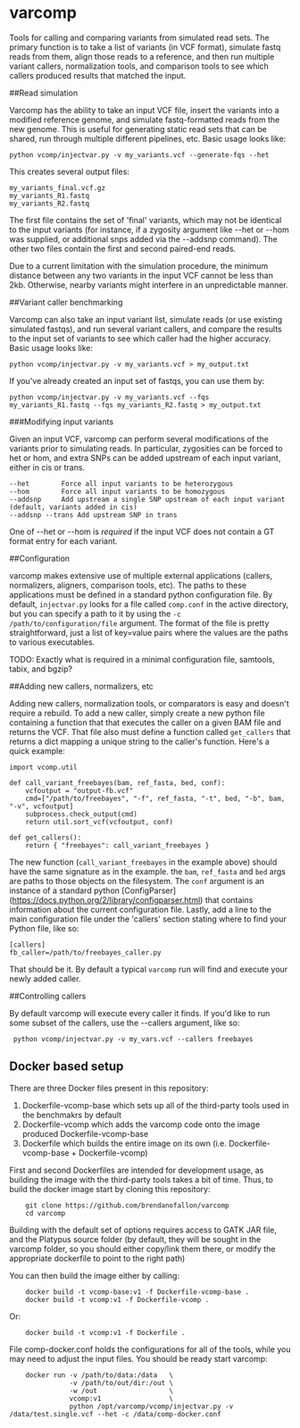 # varcomp

Tools for calling and comparing variants from simulated read sets.  The
primary function is to take a list of variants (in VCF format), simulate
fastq reads from them, align those reads to a reference, and then run
multiple variant callers, normalization tools, and comparison tools to see
which callers produced results that matched the input.

##Read simulation

Varcomp has the ability to take an input VCF file, insert the variants into
a modified reference genome, and simulate fastq-formatted reads from the new
genome.  This is useful for generating static read sets that can  be shared,
run through multiple different pipelines, etc.  Basic usage looks like:

    python vcomp/injectvar.py -v my_variants.vcf --generate-fqs --het

This creates several output files:

    my_variants_final.vcf.gz
    my_variants_R1.fastq
    my_variants_R2.fastq

The first file contains the set of 'final' variants, which may not be
identical to the input variants (for instance, if a zygosity argument like
--het or --hom was supplied, or additional snps added via the --addsnp
command).  The other two files contain the first and second paired-end
reads.

Due to a current limitation with the simulation procedure, the minimum
distance between any two variants in the input VCF cannot be less than 2kb.
Otherwise, nearby variants might interfere in an unpredictable manner.

##Variant caller benchmarking

Varcomp can also take an input variant list, simulate reads (or use existing
simulated fastqs), and run several variant callers, and compare the results
to the input set of variants to see which caller had the higher accuracy.
Basic usage looks like:

    python vcomp/injectvar.py -v my_variants.vcf > my_output.txt

If you've already created an input set of fastqs, you can use them by:

    python vcomp/injectvar.py -v my_variants.vcf --fqs my_variants_R1.fastq --fqs my_variants_R2.fastq > my_output.txt

###Modifying input variants

Given an input VCF, varcomp can perform several modifications of the
variants prior to simulating reads.  In particular, zygosities can be forced
to het or hom, and extra SNPs can be added upstream of each input variant,
either in cis or trans.

    --het        Force all input variants to be heterozygous
    --hom        Force all input variants to be homozygous
    --addsnp     Add upstream a single SNP upstream of each input variant (default, variants added in cis)
    --addsnp --trans Add upstream SNP in trans

One of --het or --hom is *required* if the input VCF does not contain a GT
format entry for each variant.


##Configuration

varcomp makes extensive use of multiple external applications (callers,
normalizers, aligners, comparison tools, etc).  The paths to these
applications must be defined in a standard python configuration file.  By
default, `injectvar.py` looks for a file called `comp.conf` in the active
directory, but you can specify a path to it by using the `-c
/path/to/configuration/file` argument.  The format of the file is pretty
straightforward, just a list of key=value pairs where the values are the
paths to various executables.

 TODO: Exactly what is required in a minimal configuration file, samtools, tabix, and bgzip?

##Adding new callers, normalizers, etc

Adding new callers, normalization tools, or comparators is easy and doesn't
require a rebuild.  To add a new caller, simply create a new python file
containing a function that that executes the caller on a given BAM file and
returns the VCF.  That file also must define a function called `get_callers`
that returns a dict mapping a unique string to the caller's function.
Here's a quick example:

    import vcomp.util

    def call_variant_freebayes(bam, ref_fasta, bed, conf):
        vcfoutput = "output-fb.vcf"
        cmd=["/path/to/freebayes", "-f", ref_fasta, "-t", bed, "-b", bam, "-v", vcfoutput]
        subprocess.check_output(cmd)
        return util.sort_vcf(vcfoutput, conf)

    def get_callers():
        return { "freebayes": call_variant_freebayes }

The new function (`call_variant_freebayes` in the example above) should have
the same signature as in the example.  the `bam`, `ref_fasta` and `bed` args
are paths to those objects on the filesystem.  The `conf` argument is an
instance of a standard python [ConfigParser]
(https://docs.python.org/2/library/configparser.html) that contains information
about the current configuration file.  Lastly, add a line to the main
configuration file under the 'callers' section stating where to find your
Python file, like so:

    [callers]
    fb_caller=/path/to/freebayes_caller.py

That should be it. By default a typical `varcomp` run will find and execute your newly added caller.

##Controlling callers

By default varcomp will execute every caller it finds.  If you'd like to run
some subset of the callers, use the --callers argument, like so:

     python vcomp/injectvar.py -v my_vars.vcf --callers freebayes


## Docker based setup

There are three Docker files present in this repository:

1. Dockerfile-vcomp-base which sets up all of the third-party tools used in the benchmakrs by default
2. Dockerfile-vcomp which adds the varcomp code onto the image produced Dockerfile-vcomp-base
3. Dockerfile which builds the entire image on its own (i.e. Dockerfile-vcomp-base + Dockerfile-vcomp)

First and second Dockerfiles are intended for development usage, as building
the image with the third-party tools takes a bit of time.  Thus, to build
the docker image start by cloning this repository:

        git clone https://github.com/brendanofallon/varcomp
        cd varcomp

Building with the default set of options requires access to GATK JAR file,
and the Platypus source folder (by default, they will be sought in the
varcomp folder, so you should either copy/link them there, or modify the
appropriate dockerfile to point to the right path)

You can then build the image either by calling:

        docker build -t vcomp-base:v1 -f Dockerfile-vcomp-base .
        docker build -t vcomp:v1 -f Dockerfile-vcomp .

Or:

        docker build -t vcomp:v1 -f Dockerfile .

File comp-docker.conf holds the configurations for all of the tools, while
you may need to adjust the input files.  You should be ready start varcomp:

        docker run -v /path/to/data:/data   \
                   -v /path/to/out/dir:/out \
                   -w /out                  \
                   vcomp:v1                 \
                   python /opt/varcomp/vcomp/injectvar.py -v /data/test.single.vcf --het -c /data/comp-docker.conf
